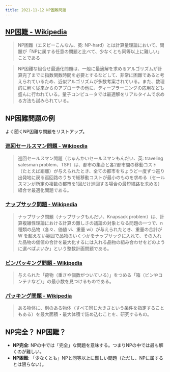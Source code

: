 ```yaml
---
title: 2021-11-12 NP困難問題
---
```


## [NP困難 - Wikipedia](https://ja.wikipedia.org/wiki/NP%E5%9B%B0%E9%9B%A3)

> NP困難（エヌピーこんなん、英: NP-hard）とは計算量理論において、問題が「NPに属する任意の問題と比べて、少なくとも同等以上に難しい」ことである

> NP困難な組合せ最適化問題は、一般に最適解を求めるアルゴリズムが計算完了までに指数関数時間を必要とするなどして、非常に困難であると考えられているため、近似アルゴリズムが多数考案されている。また、数理的に解く従来からのアプローチの他に、ディープラーニングの応用なども盛んに行われている。量子コンピュータでは最適解をリアルタイムで求める方法も試みられている。

## NP困難問題の例

よく聞くNP困難な問題をリストアップ。

### [巡回セールスマン問題 - Wikipedia](https://ja.wikipedia.org/wiki/%E5%B7%A1%E5%9B%9E%E3%82%BB%E3%83%BC%E3%83%AB%E3%82%B9%E3%83%9E%E3%83%B3%E5%95%8F%E9%A1%8C)

> 巡回セールスマン問題（じゅんかいセールスマンもんだい、英: traveling salesman problem、TSP）は、都市の集合と各2都市間の移動コスト（たとえば距離）が与えられたとき、全ての都市をちょうど一度ずつ巡り出発地に戻る巡回路のうちで総移動コストが最小のものを求める（セールスマンが所定の複数の都市を1回だけ巡回する場合の最短経路を求める）組合せ最適化問題である。

### [ナップサック問題 - Wikipedia](https://ja.wikipedia.org/wiki/%E3%83%8A%E3%83%83%E3%83%97%E3%82%B5%E3%83%83%E3%82%AF%E5%95%8F%E9%A1%8C)

> ナップサック問題（ナップサックもんだい、Knapsack problem）は、計算複雑性理論における計算の難しさの議論の対象となる問題の一つで、n 種類の品物（各々、価値 vi、重量 wi）が与えられたとき、重量の合計が W を超えない範囲で品物のいくつかをナップサックに入れて、その入れた品物の価値の合計を最大化するには入れる品物の組み合わせをどのように選べばよいか」という整数計画問題である。

### [ビンパッキング問題 - Wikipedia](https://ja.wikipedia.org/wiki/%E3%83%93%E3%83%B3%E3%83%91%E3%83%83%E3%82%AD%E3%83%B3%E3%82%B0%E5%95%8F%E9%A1%8C)

> 与えられた「荷物（重さや個数がついている）」をつめる「箱（ビンやコンテナなど）」の最小数を見つけるものである。

### [パッキング問題 - Wikipedia](https://ja.wikipedia.org/wiki/%E3%83%91%E3%83%83%E3%82%AD%E3%83%B3%E3%82%B0%E5%95%8F%E9%A1%8C)

> ある物体に、別のある物体（すべて同じ大きさという条件を指定することもある）を最大面積・最大体積で詰め込むことを、研究するもの。

## NP完全？ NP困難？

- **NP完全**: NPの中では「完全」な問題を意味する。つまりNPの中では最も解くのが難しい。
- **NP困難**: 「少なくとも」NPと同等以上に難しい問題（ただし、NPに属するとは限らない）。
